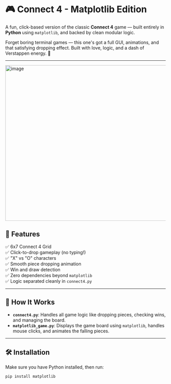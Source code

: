 # 🎮 Connect 4 - Matplotlib Edition

A fun, click-based version of the classic **Connect 4** game — built entirely in **Python** using `matplotlib`, and backed by clean modular logic.

Forget boring terminal games — this one's got a full GUI, animations, and that satisfying dropping effect. Built with love, logic, and a dash of Verstappen energy. 🏁

---
<img width="639" height="487" alt="image" src="https://github.com/user-attachments/assets/4eb30140-8452-4ce8-80b2-ad8b7fd94f39" />


## 🚀 Features

✅ 6x7 Connect 4 Grid  
✅ Click-to-drop gameplay (no typing!)  
✅ "X" vs "O" characters  
✅ Smooth piece dropping animation  
✅ Win and draw detection  
✅ Zero dependencies beyond `matplotlib`  
✅ Logic separated cleanly in `connect4.py`

---

## 🧠 How It Works

- **`connect4.py`**: Handles all game logic like dropping pieces, checking wins, and managing the board.
- **`matplotlib_game.py`**: Displays the game board using `matplotlib`, handles mouse clicks, and animates the falling pieces.

---

## 🛠️ Installation

Make sure you have Python installed, then run:

```bash
pip install matplotlib
